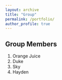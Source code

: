 ```yaml
---
layout: archive
title: "Group"
permalink: /portfolio/
author_profile: true
---
```


## Group Members
1. Orange Juice
2. Duke
3. Sky
4. Hayden
